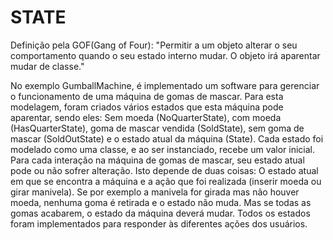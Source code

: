 STATE
=====

Definição pela GOF(Gang of Four): "Permitir a um objeto alterar o seu comportamento quando o seu estado interno mudar. O objeto
                                   irá aparentar mudar de classe."

No exemplo GumballMachine, é implementado um software para gerenciar o funcionamento de uma máquina de gomas de mascar. Para esta
modelagem, foram criados vários estados que esta máquina pode aparentar, sendo eles: Sem moeda (NoQuarterState), com moeda
(HasQuarterState), goma de mascar vendida (SoldState), sem goma de mascar (SoldOutState) e o estado atual da máquina (State). 
Cada estado foi modelado como uma classe, e ao ser instanciado, recebe um valor inicial. Para cada interação na máquina de gomas
de mascar, seu estado atual pode ou não sofrer alteração. Isto depende de duas coisas: O estado atual em que se encontra a máquina
e a ação que foi realizada (inserir moeda ou girar manivela). Se por exemplo a manivela for girada mas não houver moeda, nenhuma 
goma é retirada e o estado não muda. Mas se todas as gomas acabarem, o estado da máquina deverá mudar. Todos os estados foram 
implementados para responder às diferentes ações dos usuários.
